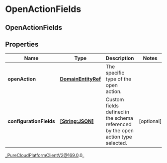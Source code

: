 # OpenActionFields

## OpenActionFields

## Properties

|Name | Type | Description | Notes|
|------------ | ------------- | ------------- | -------------|
| **openAction** | [**DomainEntityRef**](DomainEntityRef) | The specific type of the open action. | |
| **configurationFields** | [**[String:JSON]**](JSON) | Custom fields defined in the schema referenced by the open action type selected. | [optional] |



_PureCloudPlatformClientV2@169.0.0_

